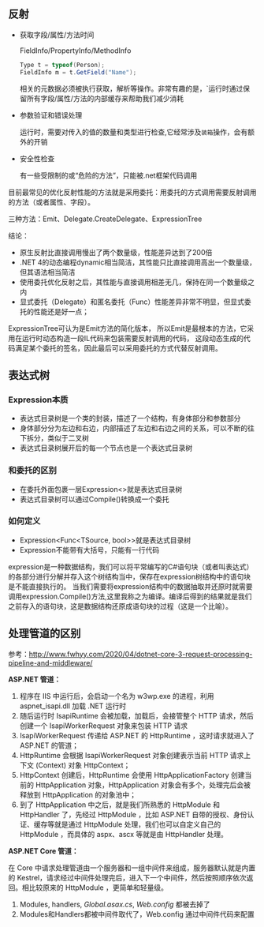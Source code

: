 ## 反射

- 获取字段/属性/方法时间

  FieldInfo/PropertyInfo/MethodInfo

  ```csharp
  Type t = typeof(Person);
  FieldInfo m = t.GetField("Name");
  ```

  相关的元数据必须被执行获取，解析等操作。非常有趣的是，`运行时通过保留所有字段/属性/方法的内部缓存来帮助我们减少消耗

- 参数验证和错误处理

  运行时，需要对传入的值的数量和类型进行检查,它经常涉及`装箱`操作，会有额外的开销

- 安全性检查

  有一些受限制的或“危险的方法”，只能被.net框架代码调用

目前最常见的优化反射性能的方法就是采用委托：用委托的方式调用需要反射调用的方法（或者属性、字段）。

三种方法：Emit、Delegate.CreateDelegate、ExpressionTree

结论：

- 原生反射比直接调用慢出了两个数量级，性能差异达到了200倍
- .NET 4的动态编程dynamic相当简洁，其性能只比直接调用高出一个数量级，但其语法相当简洁
- 使用委托优化反射之后，其性能与直接调用相差无几，保持在同一个数量级之内
- 显式委托（Delegate）和匿名委托（Func）性能差异非常不明显，但显式委托的性能还是好一点； 

ExpressionTree可认为是Emit方法的简化版本， 所以Emit是最根本的方法，它采用在运行时动态构造一段IL代码来包装需要反射调用的代码， 这段动态生成的代码满足某个委托的签名，因此最后可以采用委托的方式代替反射调用。

## 表达式树

### Expression本质

- 表达式目录树是一个类的封装，描述了一个结构，有身体部分和参数部分
- 身体部分分为左边和右边，内部描述了左边和右边之间的关系，可以不断的往下拆分，类似于二叉树
- 表达式目录树展开后的每一个节点也是一个表达式目录树

### 和委托的区别

- 在委托外面包裹一层Expression<>就是表达式目录树
- 表达式目录树可以通过Compile()转换成一个委托

### 如何定义

- Expression<Func<TSource, bool>>就是表达式目录树
- Expression不能带有大括号，只能有一行代码

expression是一种数据结构，我们可以将平常编写的C#语句块（或者叫表达式）的各部分进行分解并存入这个树结构当中，保存在expression树结构中的语句块是不能直接执行的。
当我们需要将expression结构中的数据抽取并还原时就需要调用expression.Compile()方法,这里我称之为编译。编译后得到的结果就是我们之前存入的语句块，这是数据结构还原成语句块的过程（这是一个比喻）。

## 处理管道的区别

参考：http://www.fwhyy.com/2020/04/dotnet-core-3-request-processing-pipeline-and-middleware/

**ASP.NET 管道：**

1. 程序在 IIS 中运行后，会启动一个名为 w3wp.exe 的进程，利用 aspnet_isapi.dll 加载 .NET 运行时
2. 随后运行时 IsapiRuntime 会被加载，加载后，会接管整个 HTTP 请求，然后创建一个 IsapiWorkerRequest 对象来包装 HTTP 请求
3. IsapiWorkerRequest 传递给 ASP.NET 的 HttpRuntime ，这时请求就进入了 ASP.NET 的管道；
4. HttpRuntime 会根据 IsapiWorkerRequest 对象创建表示当前 HTTP 请求上下文 (Context) 对象 HttpContext；
5. HttpContext 创建后，HttpRuntime 会使用 HttpApplicationFactory 创建当前的 HttpApplication 对象，HttpApplication 对象会有多个，处理完后会被释放到 HttpApplication 的对象池中；
6. 到了 HttpApplication 中之后，就是我们所熟悉的 HttpModule 和 HttpHandler 了，先经过 HttpModule ，比如 ASP.NET 自带的授权、身份认证、缓存等就是通过 HttpModule 处理，我们也可以自定义自己的 HttpModule ，而具体的 aspx、ascx 等就是由 HttpHandler 处理。

**ASP.NET Core 管道：**

在 Core 中请求处理管道由一个服务器和一组中间件来组成，服务器默认就是内置的 Kestrel，请求经过中间件处理完后，进入下一个中间件，然后按照顺序依次返回。相比较原来的 HttpModule ，更简单和轻量级。

1. Modules, handlers, *Global.asax.cs*, *Web.config* 都被去掉了
2. Modules和Handlers都被中间件取代了，Web.config 通过中间件代码来配置